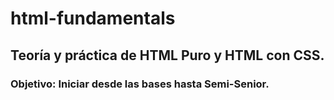 # html-fundamentals
## Teoría y práctica de HTML Puro y HTML con CSS.
### Objetivo: Iniciar desde las bases hasta Semi-Senior.
